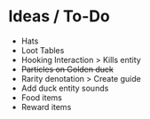 # Ideas / To-Do
- Hats
- Loot Tables
- Hooking Interaction > Kills entity
- ~~Particles on Golden duck~~
- Rarity denotation > Create guide
- Add duck entity sounds
- Food items
- Reward items
